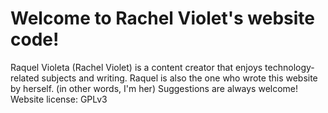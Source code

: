 # Welcome to Rachel Violet's website code!
Raquel Violeta (Rachel Violet) is a content creator that enjoys technology-related subjects and writing.
Raquel is also the one who wrote this website by herself. (in other words, I'm her)
Suggestions are always welcome!
Website license: GPLv3
